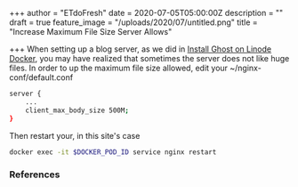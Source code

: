 +++
author = "ETdoFresh"
date = 2020-07-05T05:00:00Z
description = ""
draft = true
feature_image = "/uploads/2020/07/untitled.png"
title = "Increase Maximum File Size Server Allows"

+++
When setting up a blog server, as we did in [Install Ghost on Linode Docker](https://etdofresh.com/install-ghost-on-linode-docker/), you may have realized that sometimes the server does not like huge files. In order to up the maximum file size allowed, edit your \~/nginx-conf/default.conf

```bash
server {
    ...
    client_max_body_size 500M;
}
```

Then restart your, in this site's case

```bash
docker exec -it $DOCKER_POD_ID service nginx restart
```

### References